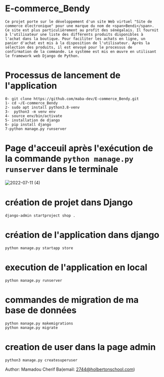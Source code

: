 # E-commerce_Bendy
    Ce projet porte sur le développement d'un site Web virtuel "Site de commerce électronique" pour une marque du nom de <span>Bendi</span>. Ce site est plus particulièrement au profit des sénégalais. Il fournit à l'utilisateur une liste des différents produits disponibles à l'achat dans la boutique. Pour faciliter les achats en ligne, un panier d'achat est mis à la disposition de l'utilisateur. Après la sélection des produits, il est envoyé pour le processus de confirmation de la commande. Le système est mis en œuvre en utilisant le framework web Django de Python.

# Processus de lancement de l'application
    0- git clone https://github.com/maba-dev/E-commerce_Bendy.git
    1- cd ~/E-commerce_Bendy
    2- sudo apt install python3.8-venv
    3-  python3 -m venv env
    4- source env/bin/activate
    5- installation de django
    6- pip install django
    7-python manage.py runserver


# Page d'acceuil après l'exécution de la commande ``python manage.py runserver`` dans le terminale

   ![2022-07-11 (4)](https://user-images.githubusercontent.com/77069769/178287801-e2aecc81-8a10-4ef3-ae2c-e81b90be7717.png)

# création de projet dans Django
    django-admin startproject shop .
# création de l'application dans django
    python manage.py startapp store
# execution de l'application en local
    python manage.py runserver

# commandes de migration de ma base de données
    python manage.py makemigrations
    python manage.py migrate
# creation de user dans la page admin
    python3 manage.py createsuperuser


Author: Mamadou Cherif Ba(email: 2744@holbertonschool.com)
